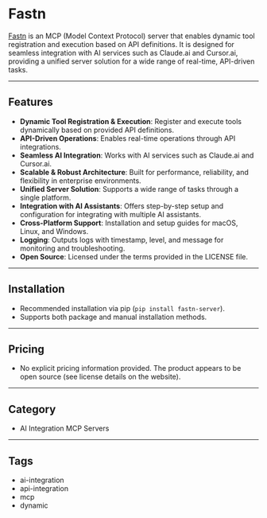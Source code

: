 # Fastn

[Fastn](https://ubos.tech/mcp/mcp-fastn/) is an MCP (Model Context Protocol) server that enables dynamic tool registration and execution based on API definitions. It is designed for seamless integration with AI services such as Claude.ai and Cursor.ai, providing a unified server solution for a wide range of real-time, API-driven tasks.

---

## Features
- **Dynamic Tool Registration & Execution**: Register and execute tools dynamically based on provided API definitions.
- **API-Driven Operations**: Enables real-time operations through API integrations.
- **Seamless AI Integration**: Works with AI services such as Claude.ai and Cursor.ai.
- **Scalable & Robust Architecture**: Built for performance, reliability, and flexibility in enterprise environments.
- **Unified Server Solution**: Supports a wide range of tasks through a single platform.
- **Integration with AI Assistants**: Offers step-by-step setup and configuration for integrating with multiple AI assistants.
- **Cross-Platform Support**: Installation and setup guides for macOS, Linux, and Windows.
- **Logging**: Outputs logs with timestamp, level, and message for monitoring and troubleshooting.
- **Open Source**: Licensed under the terms provided in the LICENSE file.

---

## Installation
- Recommended installation via pip (`pip install fastn-server`).
- Supports both package and manual installation methods.

---

## Pricing
- No explicit pricing information provided. The product appears to be open source (see license details on the website).

---

## Category
- AI Integration MCP Servers

---

## Tags
- ai-integration
- api-integration
- mcp
- dynamic